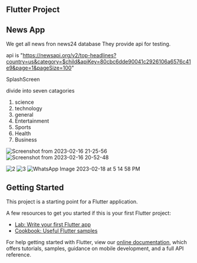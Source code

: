 
## Flutter Project

## News App

We get all news fron news24 database They provide api for testing.

api is "https://newsapi.org/v2/top-headlines?country=us&category=$child&apiKey=80cbc6dde90041c2926106a6576c41e9&page=1&pageSize=100"

SplashScreen

divide into seven catagories 
1. science
2. technology
3. general
4. Entertainment
5. Sports
6. Health
7. Business


![Screenshot from 2023-02-16 21-25-56](https://user-images.githubusercontent.com/96292598/219419453-007cec4e-3e97-4c67-91b0-dd78d707b8e7.png)
![Screenshot from 2023-02-16 20-52-48](https://user-images.githubusercontent.com/96292598/219414507-024d695f-7f0c-4f29-a534-f3c06109a133.png)


![2](https://user-images.githubusercontent.com/96292598/219864211-5215be37-1a26-4321-b9d7-e1e94aa5cb3f.jpeg)
![3](https://user-images.githubusercontent.com/96292598/219864228-f7aacdc1-1fdb-465e-9527-b8ac73f8861d.jpeg)
![WhatsApp Image 2023-02-18 at 5 14 58 PM](https://user-images.githubusercontent.com/96292598/219864256-a1b31966-cc95-496a-bc35-a5d1ef617b88.jpeg)


## Getting Started

This project is a starting point for a Flutter application.

A few resources to get you started if this is your first Flutter project:

- [Lab: Write your first Flutter app](https://flutter.dev/docs/get-started/codelab)
- [Cookbook: Useful Flutter samples](https://flutter.dev/docs/cookbook)

For help getting started with Flutter, view our
[online documentation](https://flutter.dev/docs), which offers tutorials,
samples, guidance on mobile development, and a full API reference.
